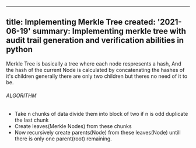 ---
title: Implementing Merkle Tree
created: '2021-06-19'
summary: Implementing merkle tree with audit trail generation and verification abilities in python
--


Merkle Tree is basically a tree where each node respresents a hash, And the hash of the current Node is calculated by concatenating the hashes of it's children
generally there are only two children but theres no need of it to be.

###### ALGORITHM

- Take n chunks of data divide them into block of two if n is odd duplicate the last chunk
- Create leaves(Merkle Nodes) from these chunks 
- Now recursively create parents(Node) from these leaves(Node) untill there is only one parent(root) remaining.
